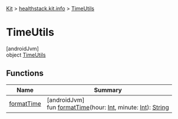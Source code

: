 
[Kit](../../../kit.html) > [healthstack.kit.info](../index.html) > [TimeUtils](index.html)



# TimeUtils



[androidJvm]\
object [TimeUtils](index.html)



## Functions


| Name | Summary |
|---|---|
| [formatTime](format-time.html) | [androidJvm]<br>fun [formatTime](format-time.html)(hour: [Int](https://kotlinlang.org/api/latest/jvm/stdlib/kotlin/-int/index.html), minute: [Int](https://kotlinlang.org/api/latest/jvm/stdlib/kotlin/-int/index.html)): [String](https://kotlinlang.org/api/latest/jvm/stdlib/kotlin/-string/index.html) |

